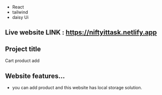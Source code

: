 * React
* tailwind
* daisy Ui
## Live website LINK : https://niftyittask.netlify.app

## Project title 
Cart product add 

## Website features...
* you can add product and this website has local storage solution. 

